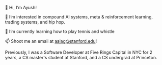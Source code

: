 👋 Hi, I’m Ayush!

👀 I’m interested in compound AI systems, meta & reinforcement learning, trading systems, and hip hop.

🌱 I’m currently learning how to play tennis and whistle

📫 Shoot me an email at aalag@stanford.edu!

Previously, I was a Software Developer at Five Rings Capital in NYC for 2 years, a CS master's student at Stanford, and a CS undergrad at Princeton.

<!---
ayush-alag/ayush-alag is a ✨ special ✨ repository because its `README.md` (this file) appears on your GitHub profile.
You can click the Preview link to take a look at your changes.
--->
